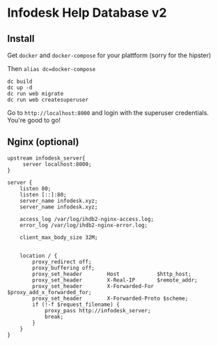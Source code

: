 # Infodesk Help Database v2

## Install

Get `docker` and `docker-compose` for your plattform (sorry for the hipster)

Then `alias dc=docker-compose`
```
dc build
dc up -d
dc run web migrate
dc run web createsuperuser
```

Go to `http://localhost:8000` and login with the superuser credentials. You're good to go!

## Nginx (optional)
```
upstream infodesk_server{
     server localhost:8000; 
}

server {
    listen 80;
    listen [::]:80;
    server_name infodesk.xyz; 
    server_name infodesk.xyz;

    access_log /var/log/ihdb2-nginx-access.log;
    error_log /var/log/ihdb2-nginx-error.log;

    client_max_body_size 32M;


    location / {
        proxy_redirect off;
        proxy_buffering off;
        proxy_set_header        Host            $http_host;
        proxy_set_header        X-Real-IP       $remote_addr;
        proxy_set_header        X-Forwarded-For $proxy_add_x_forwarded_for;
        proxy_set_header        X-Forwarded-Proto $scheme;
        if (!-f $request_filename) {
            proxy_pass http://infodesk_server;
            break;
        }
    }
}
```
